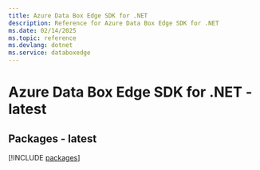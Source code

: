 ```yaml
---
title: Azure Data Box Edge SDK for .NET
description: Reference for Azure Data Box Edge SDK for .NET
ms.date: 02/14/2025
ms.topic: reference
ms.devlang: dotnet
ms.service: databoxedge
---
```

# Azure Data Box Edge SDK for .NET - latest
## Packages - latest
[!INCLUDE [packages](data-box-edge-index.md)]